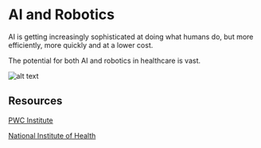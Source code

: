 #  AI and Robotics
AI is getting increasingly sophisticated at doing what humans do, but more efficiently, more quickly and at a lower cost.

The potential for both AI and robotics in healthcare is vast. 

![alt text](https://www.pwc.com/gx/en/industries/healthcare/publications/ai-robotics-new-health/ai-robotics-bubbles.png)

## Resources
[PWC Institute](https://www.pwc.com/gx/en/industries/healthcare/publications/ai-robotics-new-health/transforming-healthcare.html)

[National Institute of Health](https://pmc.ncbi.nlm.nih.gov/articles/PMC10287569/)
